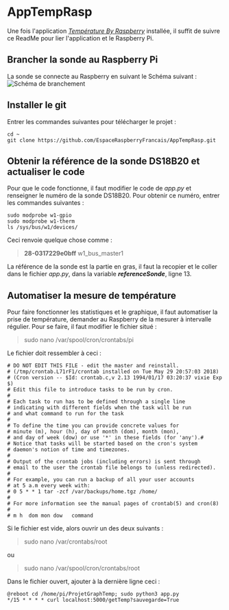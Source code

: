 # AppTempRasp
Une fois l'application [*Température By Raspberry*](https://play.google.com/store/apps/details?id=fr.espace_raspberry_francais.espaceraspberry) installée, il suffit de suivre ce ReadMe pour lier l'application et le Raspberry Pi.

## Brancher la sonde au Raspberry Pi
La sonde se connecte au Raspberry en suivant le Schéma suivant :
![Schéma de branchement](http://espace-raspberry-francais.fr/Projets/Courbe-temp%C3%A9rature-accessible-avec-un-server-Web-Python/Images/Schema-Branchement-Raspberry-Model.3-DS18B20.png)

## Installer le git
Entrer les commandes suivantes pour télécharger le projet :
``` 
cd ~
git clone https://github.com/EspaceRaspberryFrancais/AppTempRasp.git
```

## Obtenir la référence de la sonde DS18B20 et actualiser le code
Pour que le code fonctionne, il faut modifier le code de *app.py* et renseigner le numéro de la sonde DS18B20. Pour obtenir ce numéro, entrer les commandes suivantes :
```
sudo modprobe w1-gpio
sudo modprobe w1-therm
ls /sys/bus/w1/devices/
```
Ceci renvoie quelque chose comme :
> **28-0317229e0bff**  w1_bus_master1

La référence de la sonde est la partie en gras, il faut la recopier et le coller dans le fichier *app.py*, dans la variable ***referenceSonde***, ligne 13.

## Automatiser la mesure de température
Pour faire fonctionner les statistiques et le graphique, il faut automatiser la prise de température, demander au Raspberry de la mesurer à intervalle régulier. Pour se faire, il faut modifier le fichier situé :
> sudo nano /var/spool/cron/crontabs/pi

Le fichier doit ressembler à ceci :
```
# DO NOT EDIT THIS FILE - edit the master and reinstall.
# (/tmp/crontab.L71rF1/crontab installed on Tue May 29 20:57:03 2018)
# (Cron version -- $Id: crontab.c,v 2.13 1994/01/17 03:20:37 vixie Exp $)
# Edit this file to introduce tasks to be run by cron.
#
# Each task to run has to be defined through a single line
# indicating with different fields when the task will be run
# and what command to run for the task
#
# To define the time you can provide concrete values for
# minute (m), hour (h), day of month (dom), month (mon),
# and day of week (dow) or use '*' in these fields (for 'any').#
# Notice that tasks will be started based on the cron's system
# daemon's notion of time and timezones.
#
# Output of the crontab jobs (including errors) is sent through
# email to the user the crontab file belongs to (unless redirected).
#
# For example, you can run a backup of all your user accounts
# at 5 a.m every week with:
# 0 5 * * 1 tar -zcf /var/backups/home.tgz /home/
#
# For more information see the manual pages of crontab(5) and cron(8)
#
# m h  dom mon dow   command
```
Si le fichier est vide, alors ouvrir un des deux suivants :
> sudo nano /var/crontabs/root

ou
> sudo nano /var/spool/cron/crontabs/root

Dans le fichier ouvert, ajouter à la dernière ligne ceci :
```
@reboot cd /home/pi/ProjetGraphTemp; sudo python3 app.py
*/15 * * * * curl localhost:5000/getTemp?sauvegarde=True
```
